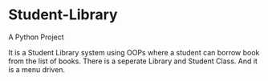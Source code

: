 # Student-Library
A Python Project

It is a Student Library system using OOPs where a student can borrow book from
the list of books. There is a seperate Library and Student Class.
And it is a menu driven.

